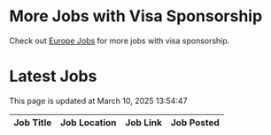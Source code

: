 # More Jobs with Visa Sponsorship

Check out [Europe Jobs](https://github.com/sureshparimi/europejobs#latest-jobs) for more jobs with visa sponsorship.

# Latest Jobs

This page is updated at March 10, 2025 13:54:47

| Job Title | Job Location | Job Link | Job Posted |
| --- | --- | --- | --- |
